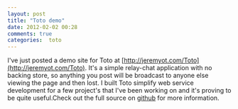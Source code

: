```yaml
---
layout: post
title: "Toto demo"
date: 2012-02-02 00:28
comments: true
categories:  toto
---
```

I've just posted a demo site for Toto at [http://jeremyot.com/Toto](http://jeremyot.com/Toto). It's a simple
relay-chat application with no backing store, so anything you post will be broadcast to anyone else viewing
the page and then lost. I built Toto simplify web service development for a few project's that I've been
working on and it's proving to be quite useful.Check out the full source on [github](https://github.com/JeremyOT/Toto)
for more information.


